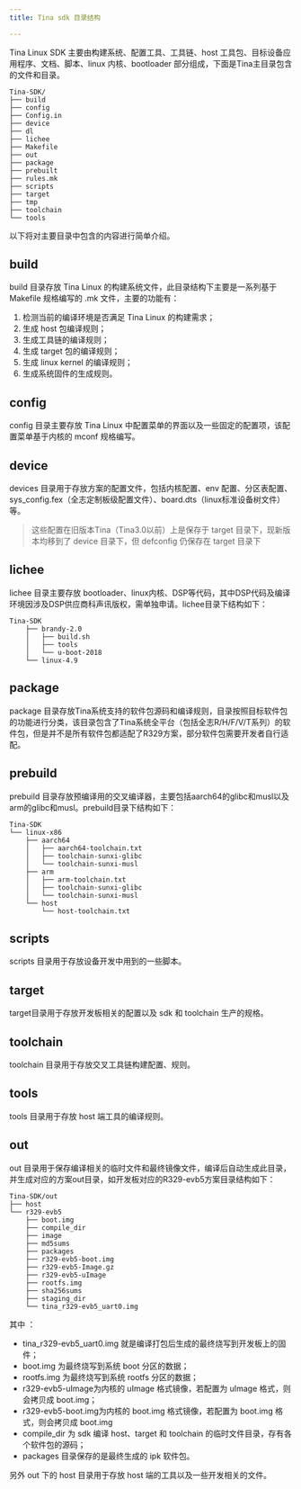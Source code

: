 ```yaml
---
title: Tina sdk 目录结构

---
```


Tina Linux SDK 主要由构建系统、配置工具、工具链、host 工具包、目标设备应用程序、文档、脚本、linux 内核、bootloader 部分组成，下面是Tina主目录包含的文件和目录。

```
Tina-SDK/
├── build
├── config
├── Config.in
├── device
├── dl
├── lichee
├── Makefile
├── out
├── package
├── prebuilt
├── rules.mk
├── scripts
├── target
├── tmp
├── toolchain
└── tools
```

以下将对主要目录中包含的内容进行简单介绍。

## build
  
build 目录存放 Tina Linux 的构建系统文件，此目录结构下主要是一系列基于 Makefile 规格编写的 .mk 文件，主要的功能有：
1. 检测当前的编译环境是否满足 Tina Linux 的构建需求；
2. 生成 host 包编译规则；
3. 生成工具链的编译规则；
4. 生成 target 包的编译规则；
5. 生成 linux kernel 的编译规则；
6. 生成系统固件的生成规则。

## config
  
config 目录主要存放 Tina Linux 中配置菜单的界面以及一些固定的配置项，该配置菜单基于内核的 mconf 规格编写。

## device
  
devices 目录用于存放方案的配置文件，包括内核配置、env 配置、分区表配置、sys_config.fex（全志定制板级配置文件）、board.dts（linux标准设备树文件） 等。

> 这些配置在旧版本Tina（Tina3.0以前）上是保存于 target 目录下，现新版本均移到了 device 目录下，但 defconfig 仍保存在 target 目录下

## lichee
  
lichee 目录主要存放 bootloader、linux内核、DSP等代码，其中DSP代码及编译环境因涉及DSP供应商科声讯版权，需单独申请。lichee目录下结构如下：
```
Tina-SDK
    ├── brandy-2.0
    │   ├── build.sh
    │   ├── tools
    │   └── u-boot-2018
    └── linux-4.9
```

## package
  
package 目录存放Tina系统支持的软件包源码和编译规则，目录按照目标软件包的功能进行分类，该目录包含了Tina系统全平台（包括全志R/H/F/V/T系列）的软件包，但是并不是所有软件包都适配了R329方案，部分软件包需要开发者自行适配。

## prebuild
  
prebuild 目录存放预编译用的交叉编译器，主要包括aarch64的glibc和musl以及arm的glibc和musl。prebuild目录下结构如下：
```
Tina-SDK
└── linux-x86
    ├── aarch64
    │   ├── aarch64-toolchain.txt
    │   ├── toolchain-sunxi-glibc
    │   └── toolchain-sunxi-musl
    ├── arm
    │   ├── arm-toolchain.txt
    │   ├── toolchain-sunxi-glibc
    │   └── toolchain-sunxi-musl
    └── host
        └── host-toolchain.txt
```
## scripts
  
scripts 目录用于存放设备开发中用到的一些脚本。

## target
  
target目录用于存放开发板相关的配置以及 sdk 和 toolchain 生产的规格。

## toolchain
  
toolchain 目录用于存放交叉工具链构建配置、规则。

## tools
  
tools 目录用于存放 host 端工具的编译规则。

## out
  
out 目录用于保存编译相关的临时文件和最终镜像文件，编译后自动生成此目录，并生成对应的方案out目录，如开发板对应的R329-evb5方案目录结构如下：
```
Tina-SDK/out
├── host
└── r329-evb5
    ├── boot.img
    ├── compile_dir
    ├── image
    ├── md5sums
    ├── packages
    ├── r329-evb5-boot.img
    ├── r329-evb5-Image.gz
    ├── r329-evb5-uImage
    ├── rootfs.img
    ├── sha256sums
    ├── staging_dir
    └── tina_r329-evb5_uart0.img
```
其中 ：

- tina_r329-evb5_uart0.img 就是编译打包后生成的最终烧写到开发板上的固件；
- boot.img 为最终烧写到系统 boot 分区的数据；
- rootfs.img 为最终烧写到系统 rootfs 分区的数据；
- r329-evb5-uImage为内核的 uImage 格式镜像，若配置为 uImage 格式，则会拷贝成 boot.img；
- r329-evb5-boot.img为内核的 boot.img 格式镜像，若配置为 boot.img 格式，则会拷贝成 boot.img
- compile_dir 为 sdk 编译 host、target 和 toolchain 的临时文件目录，存有各个软件包的源码；
- packages 目录保存的是最终生成的 ipk 软件包。

另外 out 下的 host 目录用于存放 host 端的工具以及一些开发相关的文件。